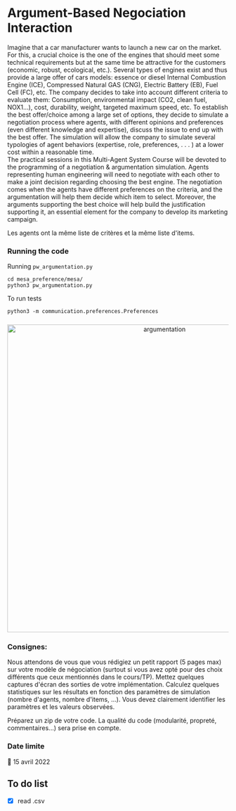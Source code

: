 # Argument-Based Negociation Interaction

Imagine that a car manufacturer wants to launch a new car on the market. For this, a crucial choice is the one of the engines that should meet some technical requirements but at the same time be attractive for the customers (economic, robust, ecological, etc.). Several types of engines exist and thus provide a large offer of cars models: essence or diesel Internal Combustion Engine (ICE), Compressed Natural GAS (CNG), Electric Battery (EB), Fuel Cell (FC), etc. The company decides to take into account different criteria to evaluate them: Consumption, environmental impact (CO2, clean fuel, NOX1...), cost, durability, weight, targeted maximum speed, etc. To establish the best offer/choice among a large set of options, they decide to simulate a negotiation process where agents, with different opinions and preferences (even different knowledge and expertise), discuss the issue to end up with the best offer. The simulation will allow the company to simulate several typologies of agent behaviors (expertise, role, preferences, . . . ) at a lower cost within a reasonable time.  
The practical sessions in this Multi-Agent System Course will be devoted to the programming of a negotiation & argumentation simulation. Agents representing human engineering will need to negotiate with each other to make a joint decision regarding choosing the best engine. The negotiation comes when the agents have different preferences on the criteria, and the argumentation will help them decide which item to select. Moreover, the arguments supporting the best choice will help build the justification supporting it, an essential element for the company to develop its marketing campaign.

Les agents ont la même liste de critères et la même liste d'items. 

### Running the code 

Running `pw_argumentation.py` 
```
cd mesa_preference/mesa/
python3 pw_argumentation.py 
```

To run tests 
```
python3 -m communication.preferences.Preferences
```

### 


<p align="center"> <img src="https://github.com/ArianeDlns/MAS-practive/blob/main/Proj2_ABNI/img/argumentation.png" width="700" alt="argumentation"/> 

### Consignes: 

Nous attendons de vous que vous rédigiez un petit rapport (5 pages max) sur votre modèle de négociation (surtout si vous avez opté pour des choix différents que ceux mentionnés dans le cours/TP). Mettez quelques  captures d'écran des sorties de votre implémentation. Calculez quelques statistiques sur les résultats  en fonction des paramètres de simulation (nombre d'agents, nombre d'items, ...). Vous devez clairement identifier les paramètres et les valeurs observées.

Préparez un zip de votre code. La qualité du code (modularité, propreté, commentaires...) sera prise en compte.

### Date limite
:calendar: 15 avril 2022 

## To do list
- [x] read .csv